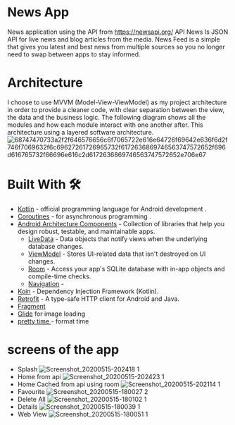 # News App 
News application using the API from https://newsapi.org/
API News Is JSON API for live news and blog articles from the media.
News Feed is a simple  that gives you latest and best news from multiple sources so you no longer need to swap between apps to stay informed.
# Architecture
I choose to use MVVM (Model-View-ViewModel) as my project architecture in order to provide a cleaner code, with clear separation between the view, the data and the business logic.
The following diagram shows all the modules and how each module interact with one another after. This architecture using a layered software architecture.
![68747470733a2f2f646576656c6f7065722e616e64726f69642e636f6d2f746f7069632f6c69627261726965732f6172636869746563747572652f696d616765732f66696e616c2d6172636869746563747572652e706e67](https://user-images.githubusercontent.com/55722619/81968739-a8bec700-95d1-11ea-8682-48fe879c25ff.png)
# Built With 🛠
* [Kotlin](https://kotlinlang.org/) - official programming language for Android development .
* [Coroutines](https://kotlinlang.org/docs/reference/coroutines-overview.html) - for asynchronous programming .
* [Android Architecture Components](https://developer.android.com/topic/libraries/architecture) - Collection of libraries that help you design robust, testable, and maintainable apps.
  - [LiveData](https://developer.android.com/topic/libraries/architecture/livedata) - Data objects that notify views when the underlying database changes.
  - [ViewModel](https://developer.android.com/topic/libraries/architecture/viewmodel) - Stores UI-related data that isn't destroyed on UI changes. 
  - [Room](https://developer.android.com/topic/libraries/architecture/room) - Access your app's SQLite database with in-app objects and compile-time checks.
  - [Navigation](https://developer.android.com/guide/navigation) - 
* [Koin](https://start.insert-koin.io/) - Dependency Injection Framework (Kotlin).
* [Retrofit](https://square.github.io/retrofit/) - A type-safe HTTP client for Android and Java.
* [Fragment](https://developer.android.com/guide/components/fragments)
* [Glide](https://bumptech.github.io/glide/) for image loading
* [pretty time ](https://www.ocpsoft.org/prettytime/) - format time 

# screens of the app
* Splash
![Screenshot_20200515-202418 1](https://user-images.githubusercontent.com/55722619/82084068-957a2d00-969f-11ea-9e06-569f1928f568.png)
* Home from api
![Screenshot_20200515-202423 1](https://user-images.githubusercontent.com/55722619/82084228-d1ad8d80-969f-11ea-9eb5-eb566068c229.png)
* Home Cached from api using room
![Screenshot_20200515-202114 1](https://user-images.githubusercontent.com/55722619/82084328-fd307800-969f-11ea-8c5c-948c05c4d7e1.png)
* Favourite
![Screenshot_20200515-180027 2](https://user-images.githubusercontent.com/55722619/82084661-792ac000-96a0-11ea-9ce9-1fc3232b1cfb.png)
* Delete All 
![Screenshot_20200515-180102 1](https://user-images.githubusercontent.com/55722619/82084744-a4adaa80-96a0-11ea-8fc3-5dcb6c9e94ca.png)
* Details
![Screenshot_20200515-180039 1](https://user-images.githubusercontent.com/55722619/82084824-cd35a480-96a0-11ea-9327-5eae49ad2c4b.png)
* Web View 
![Screenshot_20200515-180051 1](https://user-images.githubusercontent.com/55722619/82084863-e3436500-96a0-11ea-8d31-338296ed6a3f.png)




